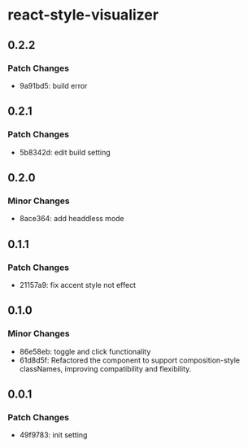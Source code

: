 # react-style-visualizer

## 0.2.2

### Patch Changes

- 9a91bd5: build error

## 0.2.1

### Patch Changes

- 5b8342d: edit build setting

## 0.2.0

### Minor Changes

- 8ace364: add headdless mode

## 0.1.1

### Patch Changes

- 21157a9: fix accent style not effect

## 0.1.0

### Minor Changes

- 86e58eb: toggle and click functionality
- 61d8d5f: Refactored the component to support composition-style classNames, improving compatibility and flexibility.

## 0.0.1

### Patch Changes

- 49f9783: init setting
